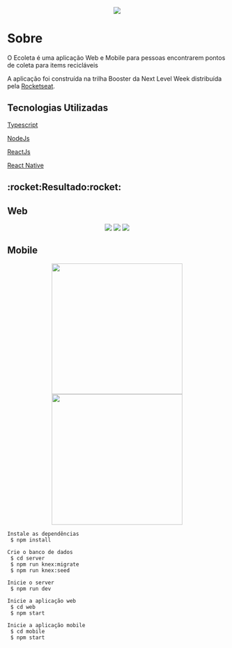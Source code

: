 <p align="center">
  <img src="https://i.imgur.com/G2Qdwup.png"/>
</p>

<h1>Sobre</h1>
<p>O Ecoleta é uma aplicação Web e Mobile para pessoas encontrarem pontos de coleta para items recicláveis</p>

<p>A aplicação foi construída na trilha Booster da Next Level Week distribuída pela <a href="https://rocketseat.com.br/">Rocketseat</a>.</p>

<h2>Tecnologias Utilizadas</h2>

<a href="https://www.typescriptlang.org/">Typescript</a>

<a href="https://nodejs.org/en/">NodeJs</a>

<a href="https://reactjs.org/">ReactJs</a>

<a href="https://reactnative.dev/">React Native</a>

<h2>:rocket:Resultado:rocket:</h2>

<h2>Web</h2>
<p align="center">
  <img src="https://i.imgur.com/FSDbUlf.png"/>
  <img src="https://i.imgur.com/xLaO6eh.png"/>
  <img src="https://i.imgur.com/Ju84jpK.png"/>
</p>

<h2>Mobile</h2>
<p align="center">
  <img src="https://i.imgur.com/YgvK4yJ.jpg" width="300" />
  <img src="https://i.imgur.com/vop7q3A.jpg" width="300" /> 
</p>

```
Instale as dependências
 $ npm install

Crie o banco de dados
 $ cd server
 $ npm run knex:migrate
 $ npm run knex:seed

Inicie o server
 $ npm run dev

Inicie a aplicação web
 $ cd web
 $ npm start

Inicie a aplicação mobile
 $ cd mobile
 $ npm start
 ```
